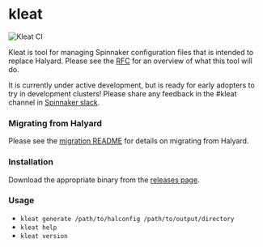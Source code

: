 # kleat

![Kleat CI](https://github.com/spinnaker/kleat/workflows/Kleat%20CI/badge.svg)

Kleat is tool for managing Spinnaker configuration files that is intended to
replace Halyard. Please see the
[RFC](https://github.com/spinnaker/governance/blob/master/rfc/halyard-lite.md)
for an overview of what this tool will do.

It is currently under active development, but is ready for early adopters
to try in development clusters! Please share any feedback in the #kleat
channel in [Spinnaker slack](join.spinnaker.io).

### Migrating from Halyard

Please see the [migration README](/migration/README.md) for details on migrating
from Halyard.

### Installation

Download the appropriate binary from the
[releases page](https://github.com/spinnaker/kleat/releases/latest).

### Usage

- `kleat generate /path/to/halconfig /path/to/output/directory`
- `kleat help`
- `kleat version`
